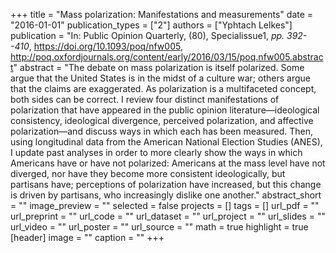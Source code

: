+++
title = "Mass polarization: Manifestations and measurements"
date = "2016-01-01"
publication_types = ["2"]
authors = ["Yphtach Lelkes"]
publication = "In: Public Opinion Quarterly, (80), Specialissue1, _pp. 392--410_, https://doi.org/10.1093/poq/nfw005, http://poq.oxfordjournals.org/content/early/2016/03/15/poq.nfw005.abstract"
abstract = "The debate on mass polarization is itself polarized. Some argue that the United States is in the midst of a culture war; others argue that the claims are exaggerated. As polarization is a multifaceted concept, both sides can be correct. I review four distinct manifestations of polarization that have appeared in the public opinion literature—ideological consistency, ideological divergence, perceived polarization, and affective polarization—and discuss ways in which each has been measured. Then, using longitudinal data from the American National Election Studies (ANES), I update past analyses in order to more clearly show the ways in which Americans have or have not polarized: Americans at the mass level have not diverged, nor have they become more consistent ideologically, but partisans have; perceptions of polarization have increased, but this change is driven by partisans, who increasingly dislike one another."
abstract_short = ""
image_preview = ""
selected = false
projects = []
tags = []
url_pdf = ""
url_preprint = ""
url_code = ""
url_dataset = ""
url_project = ""
url_slides = ""
url_video = ""
url_poster = ""
url_source = ""
math = true
highlight = true
[header]
image = ""
caption = ""
+++
